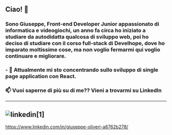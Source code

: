 ## Ciao! 👋

### Sono Giuseppe, Front-end Developer Junior appassionato di informatica e videogiochi, un anno fa circa ho iniziato a studiare da autodidatta qualcosa di sviluppo web, poi ho deciso di studiare con il corso full-stack di Develhope, dove ho imparato moltissime cose, ma non voglio fermarmi qui voglio continuare e migliorare.

### - 🔭 Attualmente mi sto concentrando sullo sviluppo di single page application con React. 

### 📫 Vuoi saperne di più su di me?? Vieni a trovarmi su LinkedIn
---
![linkedin](https://github.com/PeppeOliveri/PeppeOliveri/assets/126467143/bd3702f3-4730-4e5c-b281-10acf0c37d2d)[1]
---
<a>https://www.linkedin.com/in/giuseppe-oliveri-a8762b278/</a>

<!--
**PeppeOliveri/PeppeOliveri** is a ✨ _special_ ✨ repository because its `README.md` (this file) appears on your GitHub profile.

Here are some ideas to get you started:

- 🔭 I’m currently working on ...
- 🌱 I’m currently learning ...
- 👯 I’m looking to collaborate on ...
- 🤔 I’m looking for help with ...
- 💬 Ask me about ...
- 📫 How to reach me: ...
- 😄 Pronouns: ...
- ⚡ Fun fact: ...
-->
